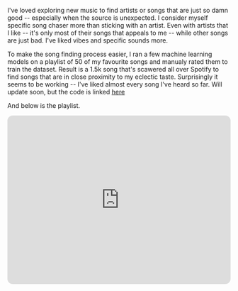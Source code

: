 I've loved exploring new music to find artists or songs that are just so damn good -- especially when the source is unexpected. 
I consider myself specific song chaser more than sticking with an artist. Even with artists that I like -- it's only most of their songs that appeals to me -- while other songs are just bad. 
I've liked vibes and specific sounds more. 


To make the song finding process easier, I ran a few machine learning models on a playlist of 50 of my favourite songs and manualy rated them to train the dataset. 
Result is a 1.5k song that's scawered all over Spotify to find songs that are in close proximity to my eclectic taste. 
Surprisingly it seems to be working -- I've liked almost every song I've heard so far.
Will update soon, but the code is linked [here](https://github.com/amenti4k/add-musik)

And below is the playlist. 


<iframe style="border-radius:12px" 
src="https://open.spotify.com/embed/playlist/3YQAHE3ao3IrDPbeTiVMEO?
utm_source=generator&theme=0" width="100%" height="380" frameBorder="0" 
allowfullscreen="" allow="autoplay; clipboard-write; encrypted-media; 
fullscreen; picture-in-picture"></iframe>
